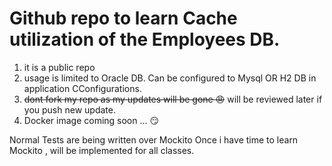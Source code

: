 # Github repo to learn Cache utilization of the Employees DB. 

1. it is a public repo
2. usage is limited to Oracle DB. Can be configured to Mysql OR H2 DB in application CConfigurations.
3. ~~dont fork my repo as my updates will be gone :angry:~~ will be reviewed later if you push new update.
4. Docker image coming soon ... :smirk:

Normal Tests are being written over Mockito 
Once i have time to learn Mockito , will be implemented for all classes.

